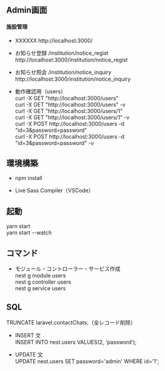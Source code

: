 ## Admin画面
#### 施設管理<br>
- XXXXXX
http://localhost:3000/

- お知らせ登録 /institution/notice_regist<br>
http://localhost:3000/institution/notice_regist

- お知らせ照会 /institution/notice_inquiry<br>
http://localhost:3000/institution/notice_inquiry

- 動作確認用（users）<br>
curl -X GET "http://localhost:3000/users"<br>
curl -X GET "http://localhost:3000/users" -v<br>
curl -X GET "http://localhost:3000/users/1"<br>
curl -X GET "http://localhost:3000/users/1" -v<br>
curl -X POST http://localhost:3000/users -d "id=3&password=password"<br>
curl -X POST http://localhost:3000/users -d "id=3&password=password" -v<br>

## 環境構築<br>
- npm install

- Live Sass Compiler（VSCode）

## 起動<br>
yarn start<br>
yarn start --watch

## コマンド<br>
- モジュール・コントローラー・サービス作成<br>
nest g module users<br>
nest g controller users<br>
nest g service users

## SQL<br>
TRUNCATE laravel.contactChats;（全レコード削除）

- INSERT 文<br>
INSERT INTO nest.users VALUES(2, 'password');

- UPDATE 文<br>
UPDATE nest.users SET password='admin' WHERE id='1';